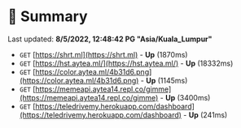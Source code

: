 # 📖 Summary
Last updated: **8/5/2022, 12:48:42 PG "Asia/Kuala_Lumpur"**

- `GET` [https://shrt.ml](https://shrt.ml) - **Up** (1870ms)
- `GET` [https://hst.aytea.ml/](https://hst.aytea.ml/) - **Up** (18332ms)
- `GET` [https://color.aytea.ml/4b31d6.png](https://color.aytea.ml/4b31d6.png) - **Up** (1145ms)
- `GET` [https://memeapi.aytea14.repl.co/gimme](https://memeapi.aytea14.repl.co/gimme) - **Up** (3400ms)
- `GET` [https://teledrivemy.herokuapp.com/dashboard](https://teledrivemy.herokuapp.com/dashboard) - **Up** (241ms)
